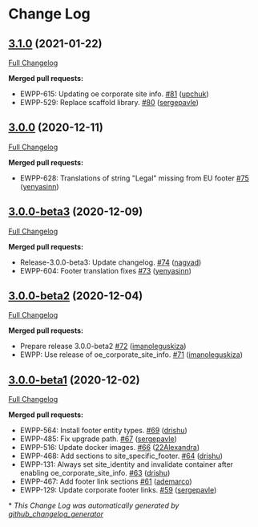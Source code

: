 # Change Log

## [3.1.0](https://github.com/openeuropa/oe_corporate_blocks/tree/3.1.0) (2021-01-22)
[Full Changelog](https://github.com/openeuropa/oe_corporate_blocks/compare/3.0.0...3.1.0)

**Merged pull requests:**

- EWPP-615: Updating oe corporate site info. [\#81](https://github.com/openeuropa/oe_corporate_blocks/pull/81) ([upchuk](https://github.com/upchuk))
- EWPP-529: Replace scaffold library. [\#80](https://github.com/openeuropa/oe_corporate_blocks/pull/80) ([sergepavle](https://github.com/sergepavle))

## [3.0.0](https://github.com/openeuropa/oe_corporate_blocks/tree/3.0.0) (2020-12-11)

[Full Changelog](https://github.com/openeuropa/oe_corporate_blocks/compare/3.0.0-beta3...3.0.0)

**Merged pull requests:**

- EWPP-628: Translations of string "Legal" missing from EU footer [\#75](https://github.com/openeuropa/oe_corporate_blocks/pull/75) ([yenyasinn](https://github.com/yenyasinn))

## [3.0.0-beta3](https://github.com/openeuropa/oe_corporate_blocks/tree/3.0.0-beta3) (2020-12-09)

[Full Changelog](https://github.com/openeuropa/oe_corporate_blocks/compare/3.0.0-beta2...3.0.0-beta3)

**Merged pull requests:**

- Release-3.0.0-beta3: Update changelog. [\#74](https://github.com/openeuropa/oe_corporate_blocks/pull/74) ([nagyad](https://github.com/nagyad))
- EWPP-604: Footer translation fixes [\#73](https://github.com/openeuropa/oe_corporate_blocks/pull/73) ([yenyasinn](https://github.com/yenyasinn))

## [3.0.0-beta2](https://github.com/openeuropa/oe_corporate_blocks/tree/3.0.0-beta2) (2020-12-04)

[Full Changelog](https://github.com/openeuropa/oe_corporate_blocks/compare/3.0.0-beta1...3.0.0-beta2)

**Merged pull requests:**

- Prepare release 3.0.0-beta2 [\#72](https://github.com/openeuropa/oe_corporate_blocks/pull/72) ([imanoleguskiza](https://github.com/imanoleguskiza))
- EWPP: Use release of oe\_corporate\_site\_info. [\#71](https://github.com/openeuropa/oe_corporate_blocks/pull/71) ([imanoleguskiza](https://github.com/imanoleguskiza))

## [3.0.0-beta1](https://github.com/openeuropa/oe_corporate_blocks/tree/3.0.0-beta1) (2020-12-02)

[Full Changelog](https://github.com/openeuropa/oe_corporate_blocks/compare/2.4.0...3.0.0-beta1)

**Merged pull requests:**

- EWPP-564: Install footer entity types. [\#69](https://github.com/openeuropa/oe_corporate_blocks/pull/69) ([drishu](https://github.com/drishu))
- EWPP-485: Fix upgrade path. [\#67](https://github.com/openeuropa/oe_corporate_blocks/pull/67) ([sergepavle](https://github.com/sergepavle))
- EWPP-516: Update docker images. [\#66](https://github.com/openeuropa/oe_corporate_blocks/pull/66) ([22Alexandra](https://github.com/22Alexandra))
- EWPP-468: Add sections to site\_specific\_footer. [\#64](https://github.com/openeuropa/oe_corporate_blocks/pull/64) ([drishu](https://github.com/drishu))
- EWPP-131: Always set site\_identity and invalidate container after enabling oe\_corporate\_site\_info. [\#63](https://github.com/openeuropa/oe_corporate_blocks/pull/63) ([drishu](https://github.com/drishu))
- EWPP-467: Add footer link sections [\#61](https://github.com/openeuropa/oe_corporate_blocks/pull/61) ([ademarco](https://github.com/ademarco))
- EWPP-129: Update corporate footer links. [\#59](https://github.com/openeuropa/oe_corporate_blocks/pull/59) ([sergepavle](https://github.com/sergepavle))


\* *This Change Log was automatically generated by [github_changelog_generator](https://github.com/skywinder/Github-Changelog-Generator)*
